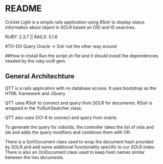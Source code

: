 # README
Cricket Light is a simple rails application using RSolr to display status information about object in SOLR based on OID and ID searches.

RUBY: 2.3.7 ||
RAILS: 5.1.6

#TO-DO
Query Oracle -> Solr not the other way around

##How to Install
Run the script.sh file and it should install the dependencies needed by the ruby-oci8 gem.

## General Architechture
QTT is a rails application with no database access.  It uses bootstrap as the HTML framework and JQuery.

QTT uses RSolr to connect and query from SOLR for documents. RSolr is wrapped in the YulSolrSearcher class.

QTT also uses OCI-8 to connect and query from oracle.

To generate the query for oids/ids, the controller takes the list of oids and ids and adds the query modifiers and combines them with OR.  

There is a SolrDocument class used to wrap the document hash provided by SOLR and add some additional functionality specific to our SOLR index.
There is also an OciDocument class used to keep hash names similar between the two documents.